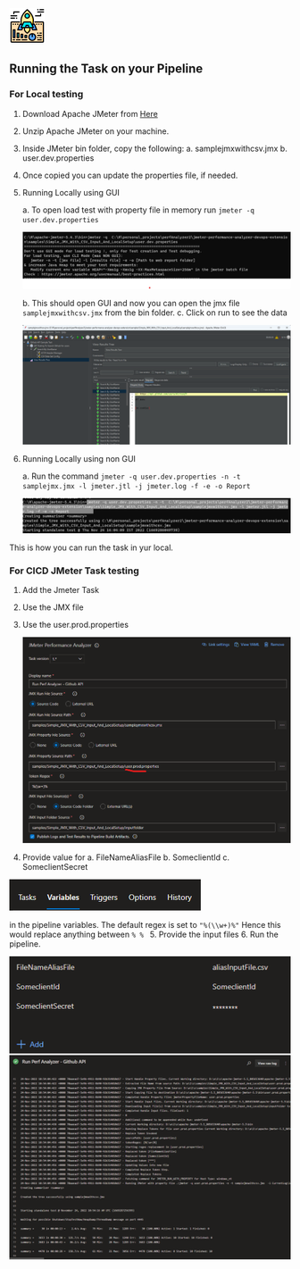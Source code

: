 ![../../project-screenshots/icon.png](../../project-screenshots/icon.png)

## Running the Task on your Pipeline

### For Local testing

1. Download Apache JMeter from [Here](https://dlcdn.apache.org//jmeter/binaries/apache-jmeter-5.5.tgz)

2. Unzip Apache JMeter on your machine.

3. Inside JMeter bin folder, copy the following:
    a. samplejmxwithcsv.jmx
    b. user.dev.properties

4. Once copied you can update the properties file, if needed.

5. Running Locally using GUI

    a. To open load test with property file in memory run
        ```jmeter -q user.dev.properties```

    ![images/2.png](images/2.png)

    b. This should open GUI and now you can open the jmx file `samplejmxwithcsv.jmx` from the bin folder.
    c. Click on run to see the data

    ![images/1.png](images/1.png)

6. Running Locally using non GUI

    a. Run the command
        ```jmeter -q user.dev.properties -n -t  samplejmx.jmx -l jmeter.jtl -j jmeter.log -f -e -o Report```
    
    ![images/3.png](images/3.png)

This is how you can run the task in yur local.

### For CICD JMeter Task testing

1. Add the Jmeter Task
2. Use the JMX file
3. Use the user.prod.properties

   ![images/4.png](images/4.png)
4. Provide value for
 a. FileNameAliasFile
 b. SomeclientId
 c. SomeclientSecret

![images/5.png](images/5.png)

 in the pipeline variables. The default regex is set to ```"%(\\w+)%"``` Hence this would replace anything between `% % ` 
5. Provide the input files
6. Run the pipeline.

![images/5.png](images/6.png)
![images/5.png](images/7.png)